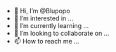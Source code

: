 - 👋 Hi, I’m @Blupopo
- 👀 I’m interested in ...
- 🌱 I’m currently learning ...
- 💞️ I’m looking to collaborate on ...
- 📫 How to reach me ...

<!---
Blupopo/Blupopo is a ✨ special ✨ repository because its `README.md` (this file) appears on your GitHub profile.
You can click the Preview link to take a look at your changes.
--->
